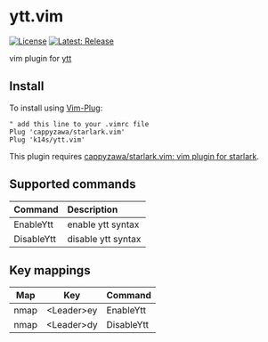 # ytt.vim
[![License](https://img.shields.io/badge/License-Apache%202.0-blue.svg)](https://opensource.org/licenses/Apache-2.0)
[![Latest: Release](https://img.shields.io/github/release/k14s/ytt.vim.svg)](https://github.com/k14s/ytt.vim/releases)

vim plugin for [ytt](https://get-ytt.io)

## Install
To install using [Vim-Plug](https://github.com/junegunn/vim-plug):

```
" add this line to your .vimrc file
Plug 'cappyzawa/starlark.vim'
Plug 'k14s/ytt.vim'
```

This plugin requires [cappyzawa/starlark\.vim: vim plugin for starlark](https://github.com/cappyzawa/starlark.vim).

## Supported commands
|Command|Description|
|:---|:---|
|EnableYtt|enable ytt syntax|
|DisableYtt|disable ytt syntax|

## Key mappings
|Map|Key|Command|
|:---:|:---:|:---|
|nmap|<Leader\>ey|EnableYtt|
|nmap|<Leader\>dy|DisableYtt|
